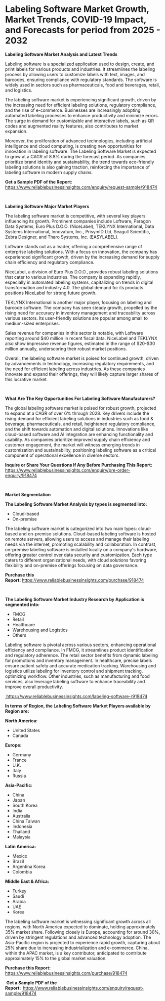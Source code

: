 <p><h1>Labeling Software Market Growth, Market Trends, COVID-19 Impact, and Forecasts for period from 2025 - 2032</h1></p><p><strong>Labeling Software Market Analysis and Latest Trends</strong></p>
<p><p>Labeling software is a specialized application used to design, create, and print labels for various products and industries. It streamlines the labeling process by allowing users to customize labels with text, images, and barcodes, ensuring compliance with regulatory standards. The software is widely used in sectors such as pharmaceuticals, food and beverages, retail, and logistics.</p><p>The labeling software market is experiencing significant growth, driven by the increasing need for efficient labeling solutions, regulatory compliance, and the rise of e-commerce. Businesses are increasingly adopting automated labeling processes to enhance productivity and minimize errors. The surge in demand for customizable and interactive labels, such as QR codes and augmented reality features, also contributes to market expansion. </p><p>Moreover, the proliferation of advanced technologies, including artificial intelligence and cloud computing, is creating new opportunities for innovation in labeling software. The Labeling Software Market is expected to grow at a CAGR of 8.8% during the forecast period. As companies prioritize brand identity and sustainability, the trend towards eco-friendly labeling solutions is also gaining traction, reinforcing the importance of labeling software in modern supply chains.</p></p>
<p><strong>Get a Sample PDF of the Report:&nbsp;</strong> <a href="https://www.reliablebusinessinsights.com/enquiry/request-sample/918474?utm_campaign=60&utm_medium=2&utm_source=Github&utm_content=ia&utm_term=17042025&utm_id=labeling-software">https://www.reliablebusinessinsights.com/enquiry/request-sample/918474</a></p>
<p>&nbsp;</p>
<p><strong>Labeling Software Major Market Players</strong></p>
<p><p>The labeling software market is competitive, with several key players influencing its growth. Prominent companies include Loftware, Paragon Data Systems, Euro Plus D.O.O. (NiceLabel), TEKLYNX International, Data Systems International, Innovatum, Inc., PrisymID Ltd, Seagull Scientific, Zebra Designer, and Tharo Systems, Inc. (EASYLABEL).</p><p>Loftware stands out as a leader, offering a comprehensive range of enterprise labeling solutions. With a focus on innovation, the company has experienced significant growth, driven by the increasing demand for supply chain efficiency and regulatory compliance.</p><p>NiceLabel, a division of Euro Plus D.O.O., provides robust labeling solutions that cater to various industries. The company is expanding rapidly, especially in automated labeling systems, capitalizing on trends in digital transformation and industry 4.0. The global demand for its products positions NiceLabel for strong future growth.</p><p>TEKLYNX International is another major player, focusing on labeling and barcode software. The company has seen steady growth, propelled by the rising need for accuracy in inventory management and traceability across various sectors. Its user-friendly solutions are popular among small to medium-sized enterprises.</p><p>Sales revenue for companies in this sector is notable, with Loftware reporting around $40 million in recent fiscal data. NiceLabel and TEKLYNX also show impressive revenue figures, estimated in the range of $20-$30 million annually, underscoring their robust market positions.</p><p>Overall, the labeling software market is poised for continued growth, driven by advancements in technology, increasing regulatory requirements, and the need for efficient labeling across industries. As these companies innovate and expand their offerings, they will likely capture larger shares of this lucrative market.</p></p>
<p>&nbsp;</p>
<p><strong>What Are The Key Opportunities For Labeling Software Manufacturers?</strong></p>
<p><p>The global labeling software market is poised for robust growth, projected to expand at a CAGR of over 6% through 2028. Key drivers include the rising demand for efficient labeling solutions in industries such as food & beverage, pharmaceuticals, and retail, heightened regulatory compliance, and the shift towards automation and digital solutions. Innovations like cloud-based software and AI integration are enhancing functionality and usability. As companies prioritize improved supply chain efficiency and customer engagement, the market will witness emerging trends in customization and sustainability, positioning labeling software as a critical component of operational excellence in diverse sectors.</p></p>
<p><strong>Inquire or Share Your Questions If Any Before Purchasing This Report:</strong> <a href="https://www.reliablebusinessinsights.com/enquiry/pre-order-enquiry/918474?utm_campaign=60&utm_medium=2&utm_source=Github&utm_content=ia&utm_term=17042025&utm_id=labeling-software">https://www.reliablebusinessinsights.com/enquiry/pre-order-enquiry/918474</a></p>
<p>&nbsp;</p>
<p><strong>Market Segmentation</strong></p>
<p><strong>The Labeling Software Market Analysis by types is segmented into:</strong></p>
<p><ul><li>Cloud-based</li><li>On-premise</li></ul></p>
<p><p>The labeling software market is categorized into two main types: cloud-based and on-premise solutions. Cloud-based labeling software is hosted on remote servers, allowing users to access and manage their labeling needs via the internet, promoting scalability and collaboration. In contrast, on-premise labeling software is installed locally on a company's hardware, offering greater control over data security and customization. Each type caters to different organizational needs, with cloud solutions favoring flexibility and on-premise offerings focusing on data governance.</p></p>
<p><strong>Purchase this Report:&nbsp;</strong><a href="https://www.reliablebusinessinsights.com/purchase/918474?utm_campaign=60&utm_medium=2&utm_source=Github&utm_content=ia&utm_term=17042025&utm_id=labeling-software">https://www.reliablebusinessinsights.com/purchase/918474</a></p>
<p>&nbsp;</p>
<p><strong>The Labeling Software Market Industry Research by Application is segmented into:</strong></p>
<p><ul><li>FMCG</li><li>Retail</li><li>Healthcare</li><li>Warehousing and Logistics</li><li>Others</li></ul></p>
<p><p>Labeling software is pivotal across various sectors, enhancing operational efficiency and compliance. In FMCG, it streamlines product identification and regulatory adherence. The retail sector benefits from dynamic labeling for promotions and inventory management. In healthcare, precise labels ensure patient safety and accurate medication tracking. Warehousing and logistics utilize labeling for inventory control and shipment tracking, optimizing workflow. Other industries, such as manufacturing and food services, also leverage labeling software to enhance traceability and improve overall productivity.</p></p>
<p><a href="https://www.reliablebusinessinsights.com/labeling-software-r918474?utm_campaign=60&utm_medium=2&utm_source=Github&utm_content=ia&utm_term=17042025&utm_id=labeling-software">&nbsp;https://www.reliablebusinessinsights.com/labeling-software-r918474</a></p>
<p><strong>In terms of Region, the Labeling Software Market Players available by Region are:</strong></p>
<p>
    <p> <strong> North America: </strong>
        <ul>
            <li>United States</li>
            <li>Canada</li>
        </ul>
        </p> 
    <p> <strong> Europe: </strong>
        <ul>
            <li>Germany</li>
            <li>France</li>
            <li>U.K.</li>
            <li>Italy</li>
            <li>Russia</li>
        </ul>
        </p> 
    <p> <strong> Asia-Pacific: </strong>
        <ul>
            <li>China</li>
            <li>Japan</li>
            <li>South Korea</li>
            <li>India</li>
            <li>Australia</li>
            <li>China Taiwan</li>
            <li>Indonesia</li>
            <li>Thailand</li>
            <li>Malaysia</li>
        </ul>
        </p> 
    <p> <strong> Latin America: </strong>
        <ul>
            <li>Mexico</li>
            <li>Brazil</li>
            <li>Argentina Korea</li>
            <li>Colombia</li>
        </ul>
        </p> 
    <p> <strong> Middle East & Africa: </strong>
        <ul>
            <li>Turkey</li>
            <li>Saudi</li>
            <li>Arabia</li>
            <li>UAE</li>
            <li>Korea</li>
        </ul>
    </p>
    </p>
<p><p>The labeling software market is witnessing significant growth across all regions, with North America expected to dominate, holding approximately 35% market share. Following closely is Europe, accounting for around 30%, driven by stringent regulations and advanced technology adoption. The Asia-Pacific region is projected to experience rapid growth, capturing about 25% share due to increasing industrialization and e-commerce. China, within the APAC market, is a key contributor, anticipated to contribute approximately 15% to the global market valuation.</p></p>
<p><strong>Purchase this Report: </strong><a href="https://www.reliablebusinessinsights.com/purchase/918474?utm_campaign=60&utm_medium=2&utm_source=Github&utm_content=ia&utm_term=17042025&utm_id=labeling-software">https://www.reliablebusinessinsights.com/purchase/918474</a></p>
<p>&nbsp;<strong>Get a Sample PDF of the Report:&nbsp;&nbsp;</strong><a href="https://www.reliablebusinessinsights.com/enquiry/request-sample/918474?utm_campaign=60&utm_medium=2&utm_source=Github&utm_content=ia&utm_term=17042025&utm_id=labeling-software">https://www.reliablebusinessinsights.com/enquiry/request-sample/918474</a></p>
<p><strong></strong></p>
<p><p></p><p></p><p></p></p>